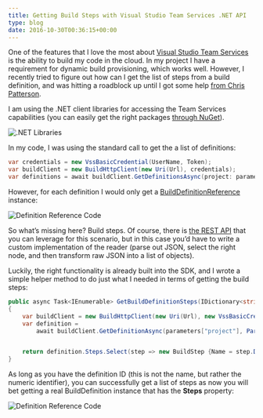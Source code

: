 ```yaml
---
title: Getting Build Steps with Visual Studio Team Services .NET API
type: blog
date: 2016-10-30T00:36:15+00:00
---
```

One of the features that I love the most about [Visual Studio Team Services][1] is the ability to build my code in the cloud. In my project I have a requirement for dynamic build provisioning, which works well. However, I recently tried to figure out how can I get the list of steps from a build definition, and was hitting a roadblock up until I got some help [from Chris Patterson][2].

I am using the .NET client libraries for accessing the Team Services capabilities (you can easily get the right packages [through NuGet][3]).

![.NET Libraries](/images/postmedia/devops-get-visual-studio-build-steps/sdk.png)

In my code, I was using the standard call to get the a list of definitions:

```csharp
var credentials = new VssBasicCredential(UserName, Token);
var buildClient = new BuildHttpClient(new Uri(Url), credentials);
var definitions = await buildClient.GetDefinitionsAsync(project: parameters["project"]);
```

However, for each definition I would only get a [BuildDefinitionReference][4] instance:

![Definition Reference Code](/images/postmedia/devops-get-visual-studio-build-steps/defreference.png)

So what&#8217;s missing here? Build steps. Of course, there is [the REST API][5] that you can leverage for this scenario, but in this case you&#8217;d have to write a custom implementation of the reader (parse out JSON, select the right node, and then transform raw JSON into a list of objects).

Luckily, the right functionality is already built into the SDK, and I wrote a simple helper method to do just what I needed in terms of getting the build steps:

```csharp
public async Task<IEnumerable> GetBuildDefinitionSteps(IDictionary<string, string> parameters)
{
    var buildClient = new BuildHttpClient(new Uri(Url), new VssBasicCredential(UserName, Token));
    var definition =
        await buildClient.GetDefinitionAsync(parameters["project"], Parse(parameters["definitionId"]));


    return definition.Steps.Select(step => new BuildStep {Name = step.DisplayName, Inputs = step.Inputs}).ToList();
}
```

As long as you have the definition ID (this is not the name, but rather the numeric identifier), you can successfully get a list of steps as now you will bet getting a real BuildDefinition instance that has the **Steps** property:

![Definition Reference Code](/images/postmedia/devops-get-visual-studio-build-steps/definition.png)

 [1]: https://www.visualstudio.com/team-services/
 [2]: https://twitter.com/chrisrpatterson
 [3]: https://www.nuget.org/packages/Microsoft.TeamFoundationServer.Client/
 [4]: https://www.visualstudio.com/en-us/docs/integrate/extensions/reference/client/api/tfs/build/contracts/builddefinitionreference
 [5]: https://www.visualstudio.com/en-us/docs/integrate/api/build/definitions#get-a-build-definition